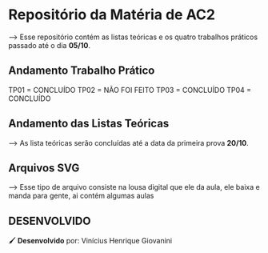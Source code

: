 # Repositório da Matéria de AC2

--> Esse repositório contém as listas teóricas e os quatro trabalhos práticos passado até o dia **05/10**.

## Andamento Trabalho Prático

TP01 = CONCLUÍDO
TP02 = NÃO FOI FEITO
TP03 = CONCLUÍDO
TP04 = CONCLUÍDO

## Andamento das Listas Teóricas

--> As lista teóricas serão concluídas até a data da primeira prova **20/10**.

## Arquivos SVG

--> Esse tipo de arquivo consiste na lousa digital que ele da aula, ele baixa e manda para gente, ai contém algumas aulas

## DESENVOLVIDO

🖌 **Desenvolvido** por: Vinícius Henrique Giovanini
